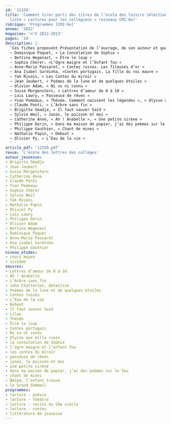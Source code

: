```yaml
---
id: '12159'
title: 'Comment tirer parti des titres de l’école des loisirs sélectionnés dans la
  liste « Lectures pour les collégiens » (niveaux CM2-6e)'
rubrique: 'Programmes [CM2-6e]'
annee: '2012'
magazine: 'n°2 2012-2013'
pages: '24'
description: |-
  'Ces fiches proposent Présentation de l’ouvrage, de son auteur et quelques suggestions de pistes pédagogiques pour les titres de la liste « Lectures pour les collégiens » concernant les niveaux CM2 et sixième.
  – Dominique Paquet, « La Consolation de Sophie »
  – Bettina Wegenast, « Être le loup »
  – Sophie Chérer, «L’Ogre maigre et l’Enfant fou »
  – Anne-Marie Passaret, « Contes russes. Les fileuses d’or »
  – Ana Isabel Sardinha, «Contes portugais. La fille du roi maure »
  – Yak Rivais, « Les Contes du miroir »
  – Jean Joubert, « Poèmes de la lune et de quelques étoiles »
  – Olivier Adam, « Ni vu ni connu »
  – Susie Morgenstern, « Lettres d’amour de 0 à 10 »
  – Lois Lowry, « Passeuse de rêves »
  – Yvan Pommaux, « Thésée. Comment naissent les légendes », « Ulysse aux mille ruses », « Œdipe, l’enfant trouvé », « Lilas », « Le Grand Sommeil », « John Chatterton détective »
  – Claude Ponti, « L’Arbre sans fin »
  – Brigitte Smadja, « Il faut sauver Saïd »
  – Sylvie Weil, « Jonas, le poisson et moi »
  – Catherine Anne, « Ah ! Anabelle », « Une petite sirène »
  – Philippe Dorin, « Dans ma maison de papier, j’ai des poèmes sur le feu »
  – Philippe Gauthier, « Chant de mines »
  – Nathalie Papin, « Debout »
  – Olivier Py, « L’Eau de la vie »
  '
article_pdf: '12159.pdf'
revue: 'L’école des lettres des collèges'
auteur_jeunesse:
- Brigitte Smadja
- Jean Joubert
- Susie Morgenstern
- Catherine Anne
- Claude Ponti
- Yvan Pommaux
- Sophie Chérer
- Sylvie Weil
- Yak Rivais
- Nathalie Papin
- Olivier Py
- Lois Lowry
- Philippe Dorin
- Olivier Adam
- Bettina Wegenast
- Dominique Paquet
- Anne-Marie Passaret
- Ana isabel Sardinha
- Philippe Gauthier
niveau_etudes:
- cours moyen
- sixième
oeuvres:
- Lettres d’amour de 0 à 10
- Ah ! Anabelle
- L’Arbre sans fin
- John Chatterton, détective
- Poèmes de la lune et de quelques étoiles
- Contes russes
- L’Eau de la vie
- Debout
- Il faut sauver Saïd
- Lilas
- Thésée
- Être le loup
- Contes portugais
- Ni vu ni connu
- Ulysse aux mille ruses
- la consolation de Sophie
- l’ogre maigre et l’enfant fou
- les contes du miroir
- passeuse de rêves
- jonas, le poisson et moi
- une petite sirène
- dans ma maison de papier, j’ai des poèmes sur le feu
- chant de mines
- Œdipe, l’enfant trouvé
- le Grand Sommeil
programmes:
- lecture - poésie
- lecture - théâtre
- lecture - récits du 20e siècle
- lecture - contes
- littérature de jeunesse
---
```

